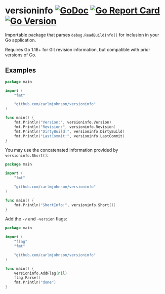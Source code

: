 # versioninfo [![GoDoc](https://pkg.go.dev/badge/github.com/carlmjohnson/versioninfo)](https://godoc.org/github.com/carlmjohnson/versioninfo) [![Go Report Card](https://goreportcard.com/badge/github.com/carlmjohnson/versioninfo)](https://goreportcard.com/report/github.com/carlmjohnson/versioninfo) [![Go Version](https://img.shields.io/github/go-mod/go-version/carlmjohnson/versioninfo.svg)](https://github.com/carlmjohnson/versioninfo)

Importable package that parses `debug.ReadBuildInfo()` for inclusion in your Go application.

Requires Go 1.18+ for Git revision information, but compatible with prior versions of Go.

## Examples

```go
package main

import (
    "fmt"

    "github.com/carlmjohnson/versioninfo"
)

func main() {
    fmt.Println("Version:", versioninfo.Version)
    fmt.Println("Revision:", versioninfo.Revision)
    fmt.Println("DirtyBuild:", versioninfo.DirtyBuild)
    fmt.Println("LastCommit:", versioninfo.LastCommit)
}
```

You may use the concatenated information provided by `versioninfo.Short()`:

```go
package main

import (
    "fmt"

    "github.com/carlmjohnson/versioninfo"
)

func main() {
    fmt.Println("ShortInfo:", versioninfo.Short())
}
```

Add the `-v` and `-version` flags:

```go
package main

import (
    "flag"
    "fmt"

    "github.com/carlmjohnson/versioninfo"
)

func main() {
    versioninfo.AddFlag(nil)
    flag.Parse()
    fmt.Println("done")
}
```
